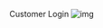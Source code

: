 Customer Login
![img](https://github.com/shirongzheng/CSC322-Online-Restaurant-Ordering-System/blob/master/GIF/CustomerLogin.gif)
